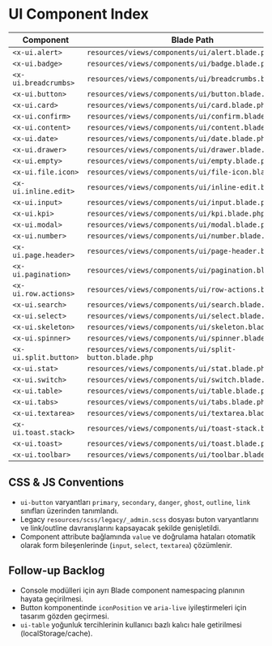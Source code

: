 # UI Component Index

| Component | Blade Path |
| --- | --- |
| `<x-ui.alert>` | `resources/views/components/ui/alert.blade.php` |
| `<x-ui.badge>` | `resources/views/components/ui/badge.blade.php` |
| `<x-ui.breadcrumbs>` | `resources/views/components/ui/breadcrumbs.blade.php` |
| `<x-ui.button>` | `resources/views/components/ui/button.blade.php` |
| `<x-ui.card>` | `resources/views/components/ui/card.blade.php` |
| `<x-ui.confirm>` | `resources/views/components/ui/confirm.blade.php` |
| `<x-ui.content>` | `resources/views/components/ui/content.blade.php` |
| `<x-ui.date>` | `resources/views/components/ui/date.blade.php` |
| `<x-ui.drawer>` | `resources/views/components/ui/drawer.blade.php` |
| `<x-ui.empty>` | `resources/views/components/ui/empty.blade.php` |
| `<x-ui.file.icon>` | `resources/views/components/ui/file-icon.blade.php` |
| `<x-ui.inline.edit>` | `resources/views/components/ui/inline-edit.blade.php` |
| `<x-ui.input>` | `resources/views/components/ui/input.blade.php` |
| `<x-ui.kpi>` | `resources/views/components/ui/kpi.blade.php` |
| `<x-ui.modal>` | `resources/views/components/ui/modal.blade.php` |
| `<x-ui.number>` | `resources/views/components/ui/number.blade.php` |
| `<x-ui.page.header>` | `resources/views/components/ui/page-header.blade.php` |
| `<x-ui.pagination>` | `resources/views/components/ui/pagination.blade.php` |
| `<x-ui.row.actions>` | `resources/views/components/ui/row-actions.blade.php` |
| `<x-ui.search>` | `resources/views/components/ui/search.blade.php` |
| `<x-ui.select>` | `resources/views/components/ui/select.blade.php` |
| `<x-ui.skeleton>` | `resources/views/components/ui/skeleton.blade.php` |
| `<x-ui.spinner>` | `resources/views/components/ui/spinner.blade.php` |
| `<x-ui.split.button>` | `resources/views/components/ui/split-button.blade.php` |
| `<x-ui.stat>` | `resources/views/components/ui/stat.blade.php` |
| `<x-ui.switch>` | `resources/views/components/ui/switch.blade.php` |
| `<x-ui.table>` | `resources/views/components/ui/table.blade.php` |
| `<x-ui.tabs>` | `resources/views/components/ui/tabs.blade.php` |
| `<x-ui.textarea>` | `resources/views/components/ui/textarea.blade.php` |
| `<x-ui.toast.stack>` | `resources/views/components/ui/toast-stack.blade.php` |
| `<x-ui.toast>` | `resources/views/components/ui/toast.blade.php` |
| `<x-ui.toolbar>` | `resources/views/components/ui/toolbar.blade.php` |

## CSS & JS Conventions

* `ui-button` varyantları `primary`, `secondary`, `danger`, `ghost`, `outline`, `link` sınıfları üzerinden tanımlandı.
* Legacy `resources/scss/legacy/_admin.scss` dosyası buton varyantlarını ve link/outline davranışlarını kapsayacak şekilde genişletildi.
* Component attribute bağlamında `value` ve doğrulama hataları otomatik olarak form bileşenlerinde (`input`, `select`, `textarea`) çözümlenir.

## Follow-up Backlog

* Console modülleri için ayrı Blade component namespacing planının hayata geçirilmesi.
* Button komponentinde `iconPosition` ve `aria-live` iyileştirmeleri için tasarım gözden geçirmesi.
* `ui-table` yoğunluk tercihlerinin kullanıcı bazlı kalıcı hale getirilmesi (localStorage/cache).

